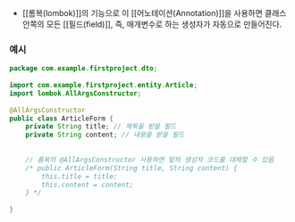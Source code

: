 - [[롬복(lombok)]]의 기능으로 이 [[어노테이션(Annotation)]]을 사용하면 클래스 안쪽의 모든 [[필드(field)]], 즉, 매개변수로 하는 생성자가 자동으로 만들어진다.


### 예시
```java
package com.example.firstproject.dto;  
  
import com.example.firstproject.entity.Article;  
import lombok.AllArgsConstructor;  
  
@AllArgsConstructor  
public class ArticleForm {  
    private String title; // 제목을 받을 필드  
    private String content; // 내용을 받을 필드  
  
  
    // 롬복의 @AllArgsConstructor 사용하면 밑의 생성자 코드를 대체할 수 있음
    /* public ArticleForm(String title, String content) {      
	    this.title = title;     
	    this.content = content;    
	} */  
    
}
```